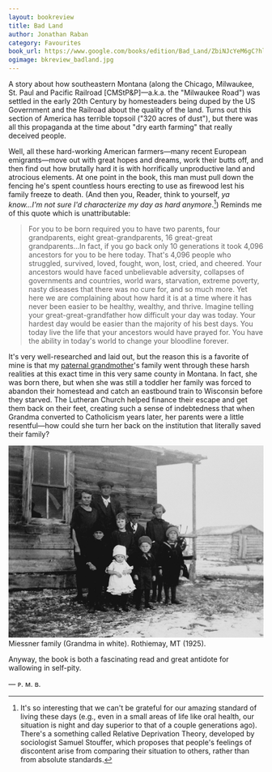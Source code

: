 ```yaml
---
layout: bookreview
title: Bad Land
author: Jonathan Raban
category: Favourites
book_url: https://www.google.com/books/edition/Bad_Land/ZbiNJcYeM6gC?hl=en&gbpv=0
ogimage: bkreview_badland.jpg
---
```

A story about how southeastern Montana (along the Chicago, Milwaukee, St. Paul and Pacific Railroad [CMStP&P]—a.k.a. the "Milwaukee Road") was settled in the early 20th Century by homesteaders being duped by the US Government and the Railroad about the quality of the land. Turns out this section of America has terrible topsoil ("320 acres of dust"), but there was all this propaganda at the time about "dry earth farming" that really deceived people.

Well, all these hard-working American farmers—many recent European emigrants—move out with great hopes and dreams, work their butts off, and then find out how brutally hard it is with horrifically unproductive land and atrocious elements. At one point in the book, this man must pull down the fencing he's spent countless hours erecting to use as firewood lest his family freeze to death. (And then you, Reader, think to yourself, *ya know...I'm not sure I'd characterize my day as hard anymore*.[^1]) Reminds me of this quote which is unattributable:
> For you to be born required you to have two parents, four grandparents, eight great-grandparents, 16 great-great grandparents...In fact, if you go back only 10 generations it took 4,096 ancestors for you to be here today. That's 4,096 people who struggled, survived, loved, fought, won, lost, cried, and cheered. Your ancestors would have faced unbelievable adversity, collapses of governments and countries, world wars, starvation, extreme poverty, nasty diseases that there was no cure for, and so much more. Yet here we are complaining about how hard it is at a time where it has never been easier to be healthy, wealthy, and thrive. Imagine telling your great-great-grandfather how difficult your day was today. Your hardest day would be easier than the majority of his best days. You today live the life that your ancestors would have prayed for. You have the ability in today's world to change your bloodline forever.

[^1]: It's so interesting that we can't be grateful for our amazing standard of living these days (e.g., even in a small areas of life like oral health, our situation is night and day superior to that of a couple generations ago). There's a something called Relative Deprivation Theory, developed by sociologist Samuel Stouffer, which proposes that people's feelings of discontent arise from comparing their situation to others, rather than from absolute standards.

It's very well-researched and laid out, but the reason this is a favorite of mine is that my <a href="https://www.wikitree.com/wiki/Miessner-9" target="_blank">paternal grandmother</a>'s family went through these harsh realities at this exact time in this very same county in Montana. In fact, she was born there, but when she was still a toddler her family was forced to abandon their homestead and catch an eastbound train to Wisconsin before they starved. The Lutheran Church helped finance their escape and get them back on their feet, creating such a sense of indebtedness that when Grandma converted to Catholicism years later, her parents were a little resentful—how could she turn her back on the institution that literally saved their family?

![Miessner family in Montana](/assets/og/bkreview_Montana25.jpg)
<span class="muted small">Miessner family (Grandma in white). Rothiemay, MT (1925).</span>

Anyway, the book is both a fascinating read and great antidote for wallowing in self-pity.

— ᴘ. ᴍ. ʙ.